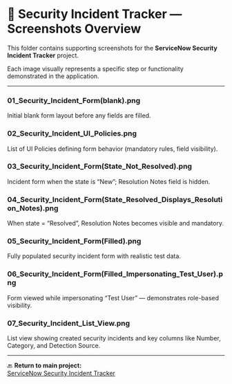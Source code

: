 # 📸 Security Incident Tracker — Screenshots Overview

This folder contains supporting screenshots for the **ServiceNow Security Incident Tracker** project.

Each image visually represents a specific step or functionality demonstrated in the application.

---

### 01_Security_Incident_Form(blank).png
Initial blank form layout before any fields are filled.

### 02_Security_Incident_UI_Policies.png
List of UI Policies defining form behavior (mandatory rules, field visibility).

### 03_Security_Incident_Form(State_Not_Resolved).png
Incident form when the state is “New”; Resolution Notes field is hidden.

### 04_Security_Incident_Form(State_Resolved_Displays_Resolution_Notes).png
When state = “Resolved”, Resolution Notes becomes visible and mandatory.

### 05_Security_Incident_Form(Filled).png
Fully populated security incident form with realistic test data.

### 06_Security_Incident_Form(Filled_Impersonating_Test_User).png
Form viewed while impersonating “Test User” — demonstrates role-based visibility.

### 07_Security_Incident_List_View.png
List view showing created security incidents and key columns like Number, Category, and Detection Source.

---

🔙 **Return to main project:**  
[ServiceNow Security Incident Tracker](../README.md)

